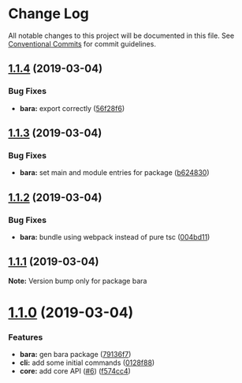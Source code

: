 # Change Log

All notable changes to this project will be documented in this file.
See [Conventional Commits](https://conventionalcommits.org) for commit guidelines.

## [1.1.4](https://github.com/nampdn/bara/compare/v1.1.3...v1.1.4) (2019-03-04)


### Bug Fixes

* **bara:** export correctly ([56f28f6](https://github.com/nampdn/bara/commit/56f28f6))





## [1.1.3](https://github.com/nampdn/bara/compare/v1.1.2...v1.1.3) (2019-03-04)


### Bug Fixes

* **bara:** set main and module entries for package ([b624830](https://github.com/nampdn/bara/commit/b624830))





## [1.1.2](https://github.com/nampdn/bara/compare/v1.1.1...v1.1.2) (2019-03-04)


### Bug Fixes

* **bara:** bundle using webpack instead of pure tsc ([004bd11](https://github.com/nampdn/bara/commit/004bd11))





## [1.1.1](https://github.com/nampdn/bara/compare/v1.1.0...v1.1.1) (2019-03-04)

**Note:** Version bump only for package bara





# [1.1.0](https://github.com/nampdn/bara/compare/v0.1.0...v1.1.0) (2019-03-04)


### Features

* **bara:** gen bara package ([79136f7](https://github.com/nampdn/bara/commit/79136f7))
* **cli:** add some initial commands ([0128f88](https://github.com/nampdn/bara/commit/0128f88))
* **core:** add core API ([#6](https://github.com/nampdn/bara/issues/6)) ([f574cc4](https://github.com/nampdn/bara/commit/f574cc4))
